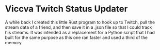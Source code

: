 # Viccva Twitch Status Updater
A while back I created this little Rust program to hook up to Twitch, pull the stream data of a friend, and then save it in a .json file so that I could track his streams. It was intended as a replacement for a Python script that I had built for the same purpose as this one ran faster and used a third of the memory.

